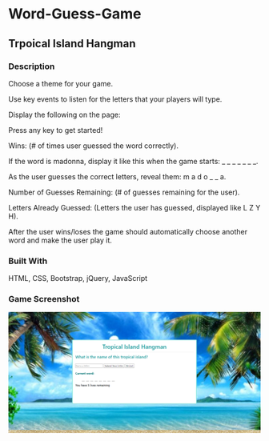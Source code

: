 # Word-Guess-Game
## Trpoical Island Hangman

### Description
Choose a theme for your game.  

Use key events to listen for the letters that your players will type.

Display the following on the page:

Press any key to get started!

Wins: (# of times user guessed the word correctly).

If the word is madonna, display it like this when the game starts: _ _ _ _ _ _ _.

As the user guesses the correct letters, reveal them: m a d o _ _ a.

Number of Guesses Remaining: (# of guesses remaining for the user).

Letters Already Guessed: (Letters the user has guessed, displayed like L Z Y H).

After the user wins/loses the game should automatically choose another word and make the user play it.

### Built With
HTML, CSS, Bootstrap, jQuery, JavaScript

### Game Screenshot
![My Tropial Island Hangman Cover Page](/assets/images/my-tropical-hangman-cover-page.png)

